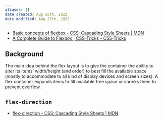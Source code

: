 ```yaml
---
aliases: []
date created: Aug 25th, 2022
date modified: Aug 27th, 2022
---
```

- [Basic concepts of flexbox - CSS: Cascading Style Sheets | MDN](https://developer.mozilla.org/en-US/docs/Web/CSS/CSS_Flexible_Box_Layout/Basic_Concepts_of_Flexbox)  
- [A Complete Guide to Flexbox | CSS-Tricks - CSS-Tricks](https://css-tricks.com/snippets/css/a-guide-to-flexbox/)

## Background
The main idea behind the flex layout is to give the container the ability to alter its items’ width/height (and order) to best fill the available space (mostly to accommodate to all kind of display devices and screen sizes). A flex container expands items to fill available free space or shrinks them to prevent overflow.

## `flex-direction`
- [flex-direction - CSS: Cascading Style Sheets | MDN](https://developer.mozilla.org/en-US/docs/Web/CSS/flex-direction)

